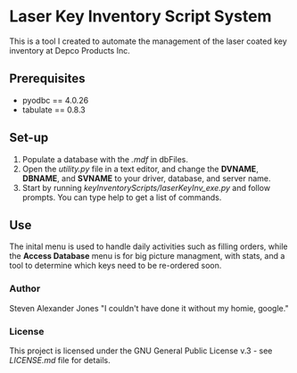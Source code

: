 # Laser Key Inventory Script System
This is a tool I created to automate the management of the laser coated key inventory at Depco Products Inc.

## Prerequisites
- pyodbc == 4.0.26
- tabulate == 0.8.3

## Set-up
1. Populate a database with the *.mdf* in dbFiles.
2. Open the *utility.py* file in a text editor, and change the **DVNAME**, **DBNAME**, and **SVNAME** to your driver, database, and server name.
3. Start by running *keyInventoryScripts/laserKeyInv_exe.py* and follow prompts.  You can type help to get a list of commands.

## Use
The inital menu is used to handle daily activities such as filling orders, while the **Access Database** menu is for big picture managment,
with stats, and a tool to determine which keys need to be re-ordered soon.

### Author
Steven Alexander Jones
"I couldn't have done it without my homie, google."

### License
This project is licensed under the GNU General Public License v.3 - see *LICENSE.md* file for details.
